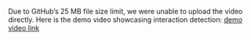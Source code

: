 Due to GitHub’s 25 MB file size limit, we were unable to upload the video directly. Here is the demo video showcasing interaction detection: [demo video link](https://myuva-my.sharepoint.com/:v:/g/personal/jgh6ds_virginia_edu/ER-oJLD0EytGpHk3U4JTeVUBs-VxMx8Vwn6Gd_i2XiLovA?e=aiFxu4)
